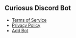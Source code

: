 ## Curiosus Discord Bot

- [Terms of Service]()
- [Privacy Policy]()
- [Add Bot](https://discord.com/oauth2/authorize?client_id=584333812922843176&permissions=1375198375110&integration_type=0&scope=bot+applications.commands)
